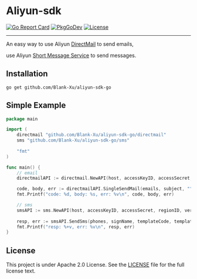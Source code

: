 # Aliyun-sdk

[![Go Report Card](https://goreportcard.com/badge/github.com/Blank-Xu/aliyun-sdk-go)](https://goreportcard.com/report/github.com/Blank-Xu/aliyun-sdk-go)
[![PkgGoDev](https://pkg.go.dev/badge/Blank-Xu/aliyun-sdk-go)](https://pkg.go.dev/github.com/Blank-Xu/aliyun-sdk-go)
[![License](https://img.shields.io/badge/License-Apache%202.0-blue.svg)](LICENSE)

---

An easy way to use Aliyun [DirectMail](https://help.aliyun.com/document_detail/29434.html) to send emails,

use Aliyun [Short Message Service](https://help.aliyun.com/document_detail/101300.html) to send messages.

## Installation

    go get github.com/Blank-Xu/aliyun-sdk-go
    
## Simple Example
```go
package main

import (
	directmail "github.com/Blank-Xu/aliyun-sdk-go/directmail"
	sms "github.com/Blank-Xu/aliyun-sdk-go/sms"
	
	"fmt"
)

func main() {
	// email
	directmailAPI := directmail.NewAPI(host, accessKeyID, accessSecret, regionID, version, accountName, fromAlias)

	code, body, err := directmailAPI.SingleSendMail(emails, subject, "", textBody)
	fmt.Printf("code: %d, body: %s, err: %v\n", code, body, err)

	// sms
	smsAPI := sms.NewAPI(host, accessKeyID, accessSecret, regionID, version)
    
	resp, err := smsAPI.SendSms(phones, signName, templateCode, templateParam)
	fmt.Printf("resp: %+v, err: %v\n", resp, err)
}
```

## License

This project is under Apache 2.0 License. See the [LICENSE](LICENSE) file for the full license text.